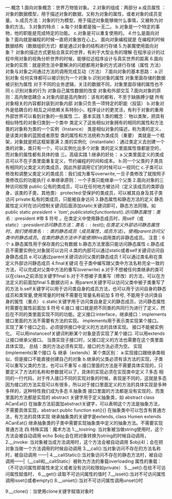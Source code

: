 一.概念
1.面向对象概念：世界万物皆对象。
2.对象的组成：两部分
   a.成员属性 ：对象的数据模型，用于描述对象的数据，又称为对象的属性，或者对象的成员变量。
   b.成员方法：对象的行为模型，用于描述对象能够做什么事情，又被称为对象的方法。
3.对象的特点：
        a.每个对象都是独一无二。
        b.对象是一个特定的事物，他的职能是完成特定的功能。
        c.对象是可以重复使用的。
4.什么是面向对象？面向就是编程的时候一直把对象放在心上。
  面向对象编程就是 在编程的时候数据结构（数据组织方式）都是通过对象的结构进行存储
5.为甚魔使用面向对象？
   对象的描述方式更贴合真实的世界，有利于大型业务的理解
   在程序设计的过程中用对象的视角分析世界的时候，能够拉近程序设计与真实世界的距离
6.面向对象的实质：就是把生活中要解决的问题都用对象的方式进行存储（属性 方法）
  对象与对象之间通过方法的调用完成互动（方法）
7.面向对象的基本思路：
   a.识别对象
    任何实体都可以被识别为一个对象
   b.识别对象的属性
    对象里面存储的数据被识别为属性
    对于不同的业务逻辑，关注的数据不同，对象里面存储的属性也不同
   c.识别对象的行为
     对象自己属性数据的改变
     对象和外部交互
7.面向对象的原则：高内聚低耦合
   a.对象内部是高内聚的：该有的都有，不至于缺胳膊少腿
     所有对象相关的内容都封装到对象内部
     对象只负责一项特定的职能（投篮）
   b.对象对外是低耦合的:相互之间依赖关系特别小，程序设计的更灵活，有利于对象的重用
     外部世界可以看到对象的一些属性
二、基本实践
1.类的概念：
       物以类聚，把具有相似特性的对象归类到一个类中
       类定义了这些相似对象拥有的相同的属性和方法
       类的对象称为类的一个实例（Instance）
       类是相似对象的描述，称为类的定义，是该类对象的蓝图或者原型
       类的属性和方法统称为类成员（重要）
       类就是一个框架，对象就是把这框架塞满
2.类的实例化（instantiate）：通过类定义去创建一个类的对象，类只有一个，可以实例化出多个对象
  类的定义里面属性值都是空的，而对象的属性都有具体的值
三。高级实践
  1.继承的好处：
    a.父类里面定义的类成员可以不在子类里面重复定义，节约编程的时间和成本。
    b.同一个父类的子类具有相同的父类定义的类成员，因此外部调用它们的时候可以一视同仁
    c.子类可以修改和调整父类定义的类成员：我们成为重写overwrite,一旦子类修改了就按照子类修改后的功能执行
    d.单继承原则：一个子类只能继承一个父类
  2.面向对象的三种访问权限
    public:公有的类成员，可以在任何地方被访问（定义该成员的类即自身，该类的子类，其他类）
    protected:受保护的类成员，可以被其自身及其子类访问
    private:私有的类成员，只能被自身访问
  3.静态属性和静态方法的定义
    静态属性定义时在访问控制关键词后面添加static关键词即可，静态方法同理。如 public static $president='tom';
      public static function test(){}.
    访问静态属性：类名::$president  #带 $ 符号 。在类定义中使用静态成员时，用self（或static）::$president
    访问静态方法：类名::test();
    在类定义外部访问静态属性时，我们使用类名::类的静态成员（成员属性，成员方法）。
    使用parent访问父类中的静态成员。
    在类的静态方法中不能使用$this调用类的非静态成员。
    注意：6个
      a.静态属性用于保存类的公有数据
      b.静态方法里面只能访问静态属性
      c.静态成员不需要实例化对象就可以访问
      d.类的内部可以通过static或者self关键词访问自身静态成员
      e.可以通过parent关键词访问父类的静态成员
      f.可以通过类名称在类定义外部访问静态成员
  4.final关键词
    在子类中编写跟父类中方法名称完全一致的方法，可以完成对父类中方法的重写(overwrite)
    a.对于不想被任何类继承的类可以在class之前添加关键字final
    b.对于不想被子类重写（修改）的方法，可以在方法定义的前面加final
  5.数据访问
    a. 用parent关键字可以访问父类中被子类重写了的方法
    b.self关键字可以用于访问类自身的成员方法，也可以用于访问自身的静态成员和类常量,使用常量的时候不需要在常量名称前加 $ 符号,
        不能用于访问类自身的属性（重点）
    c.static关键字用于访问类自身定义的静态成员，访问静态属性时需要在属性前面加 $ 符号
  6.接口
    接口就是把不同类的共同行为进行了定义，然后在不同的类里面实现不同的功能。定义接口:interface，继承接口：implements
    接口里面的方法不需要有方法的实现。
    implements用于表示类实现某个接口。
    实现了某个接口之后，必须提供接口中定义的方法的具体实现。
    接口不能被实例化。
    可以用instanceof关键词判断某个对象是否实现了某个接口.
    可以用extends让接口继承父接口。
    当类实现子接口时，父接口定义的方法也需要在这个类里面具体实现。
    总结：类的方法必须有实现，接口的方法必须为空。
    实现(implements)某个接口  与 继承（extends）某个类区别：
    a:实现接口跟继承类相似，但是接口不能直接创建自己的对象
    b.继承的父类必须有该方法的实现，子类可以重写父类的方法，也可以不重写
    c.接口里面的方法是不需要具体实现的，只要定义了方法的名称和参数就可以了，具体的实现必须在实现类中定义
  7.多态
    相同的一行代码，对于传入接口不同的实现对象的时候，表现是不同的，这就是多态
    因为接口的方法实现可以有很多，所以对于接口里面定义的方法的具体实现是多种多样的，这种特性我们成为多态
  8.抽象类
   接口里面的方法都是没有实现的，而类里面的方法都是实现的
   abstract 关键字用于定义抽象类，如 abstract class ACanEat{}
   在抽象方法前面加abstract关键字，可以表明这个方法是抽象方法，不需要具体实现，abstract public function eat(){}
   在抽象类中可以包含有普通方法，有方法的具体实现
   继承抽象类的关键字是extends, class Humen extends ACanEat{}
   继承抽象类的子类中需要实现抽象类中定义的抽象方法。不需要实现普通方法
四.特殊实践：魔术方法
  1.__tostring: 当对象被当做string使用时，这个方法会被自动调用 echo $obj;会在把对象转换为string的时候自动调用，
  2.__invoke:  当对象被当成方法调用时，这个方法会被自动调用 $obj(4)；会在把对象当做一个方法调用的时候自动调用
  3.__call():当对象访问不存在的方法名称时，被自动调用      ——|
  4.__callStatic():当对象访问不存在的静态方法时，被自动调用——|（__call和__callStatic）被称为方法的重载overloading
  属性的重载：（不可访问属性即属性未定义或者没有访问权限如private）
  5.__set():在给不可访问属性赋值时，
  6.__get():读取不可访问属性的值时
  7.__isset():当对不可访问属性调用isset()或者empty()
  8.__unset():当对不可访问属性调用unset()时

  9.__clone()：当使用clone关键字赋值对象时
